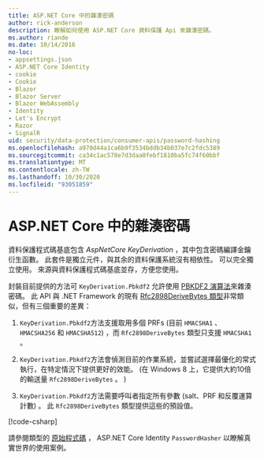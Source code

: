 ```yaml
---
title: ASP.NET Core 中的雜湊密碼
author: rick-anderson
description: 瞭解如何使用 ASP.NET Core 資料保護 Api 來雜湊密碼。
ms.author: riande
ms.date: 10/14/2016
no-loc:
- appsettings.json
- ASP.NET Core Identity
- cookie
- Cookie
- Blazor
- Blazor Server
- Blazor WebAssembly
- Identity
- Let's Encrypt
- Razor
- SignalR
uid: security/data-protection/consumer-apis/password-hashing
ms.openlocfilehash: a970d44a1ca6b9f3534bddb34b037e7c2fdc5389
ms.sourcegitcommit: ca34c1ac578e7d3daa0febf1810ba5fc74f60bbf
ms.translationtype: MT
ms.contentlocale: zh-TW
ms.lasthandoff: 10/30/2020
ms.locfileid: "93051859"
---
```

# <a name="hash-passwords-in-aspnet-core"></a>ASP.NET Core 中的雜湊密碼

資料保護程式碼基底包含 *AspNetCore KeyDerivation* ，其中包含密碼編譯金鑰衍生函數。 此套件是獨立元件，與其余的資料保護系統沒有相依性。 可以完全獨立使用。 來源與資料保護程式碼基底並存，方便您使用。

封裝目前提供的方法可 `KeyDerivation.Pbkdf2` 允許使用 [PBKDF2 演算法](https://tools.ietf.org/html/rfc2898#section-5.2)來雜湊密碼。 此 API 與 .NET Framework 的現有 [Rfc2898DeriveBytes 類型](/dotnet/api/system.security.cryptography.rfc2898derivebytes)非常類似，但有三個重要的差異：

1. `KeyDerivation.Pbkdf2`方法支援取用多個 PRFs (目前 `HMACSHA1` 、 `HMACSHA256` 和 `HMACSHA512`) ，而 `Rfc2898DeriveBytes` 類型只支援 `HMACSHA1` 。

2. `KeyDerivation.Pbkdf2`方法會偵測目前的作業系統，並嘗試選擇最優化的常式執行，在特定情況下提供更好的效能。  (在 Windows 8 上，它提供大約10倍的輸送量 `Rfc2898DeriveBytes` 。 ) 

3. `KeyDerivation.Pbkdf2`方法需要呼叫者指定所有參數 (salt、PRF 和反覆運算計數) 。 此 `Rfc2898DeriveBytes` 類型提供這些的預設值。

[!code-csharp[](password-hashing/samples/passwordhasher.cs)]

請參閱類型的 [原始程式碼](https://github.com/dotnet/AspNetCore/blob/master/src/Identity/Extensions.Core/src/PasswordHasher.cs) ， ASP.NET Core Identity `PasswordHasher` 以瞭解真實世界的使用案例。
